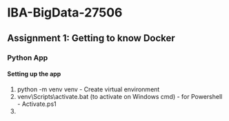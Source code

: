 # IBA-BigData-27506

## Assignment 1: Getting to know Docker 

### Python App 

#### Setting up the app

1. python -m venv venv - Create virtual environment
2. venv\Scripts\activate.bat (to activate on Windows cmd) - for Powershell - Activate.ps1
3. 
